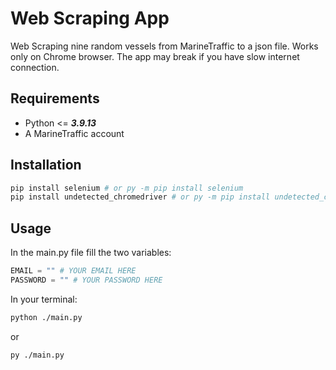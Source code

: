 # Web Scraping App

Web Scraping nine random vessels from MarineTraffic to a json file. Works only on Chrome browser. The app may break if you have slow internet connection.

## Requirements
- Python <= ***3.9.13***
- A MarineTraffic account

## Installation

```bash
pip install selenium # or py -m pip install selenium
pip install undetected_chromedriver # or py -m pip install undetected_chromedriver
```

## Usage
In the main.py file fill the two variables:
```python
EMAIL = "" # YOUR EMAIL HERE
PASSWORD = "" # YOUR PASSWORD HERE
```

In your terminal:
```bash
python ./main.py
```
or
```bash
py ./main.py
```
